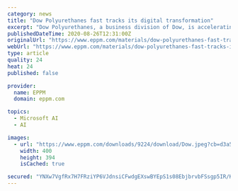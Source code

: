 ```yaml
---
category: news
title: "Dow Polyurethanes fast tracks its digital transformation"
excerpt: "Dow Polyurethanes, a business division of Dow, is accelerating its digital transformation through increased integration into artificial intelligence and predictive capabilities geared to increasing its digital IQ across all business operations."
publishedDateTime: 2020-08-26T12:31:00Z
originalUrl: "https://www.eppm.com/materials/dow-polyurethanes-fast-tracks-its-digital-transformation/"
webUrl: "https://www.eppm.com/materials/dow-polyurethanes-fast-tracks-its-digital-transformation/"
type: article
quality: 24
heat: 24
published: false

provider:
  name: EPPM
  domain: eppm.com

topics:
  - Microsoft AI
  - AI

images:
  - url: "https://www.eppm.com/downloads/9224/download/Dow.jpeg?cb=d3a5bdd05e97eb6787cdbcb247d45af6&w=1200"
    width: 400
    height: 394
    isCached: true

secured: "YNXw7VgfRx7H7FRziYP6VJdnsiCFwdgEXswBYEpS1s08EbjbrvbFSsgp5IR/Kl/ZdPUlJHEAjEQ13JJCrGeE/wRShKBzXcjUZS+o0mlGpfnjfY2SAVY1qin5w0ajKVsOSuljKprM6XkkdCyMJucPK/q6dC7FUPLa/Gn7mNQaExxqi5kH4o9pOT2qskrt/spKgvmFFehzhRLHiIzXT0cdJKcGBJA7lgoJ3mxAKcW5i0pHZZ4XQzzP5fQR2PhkjI9iFtFwewhN0wuqQEVMsy0Q90EfB/wfHjHoa00kF4kgMlxIV4Y84tWW87C4YXV9gR0FO43vON4chTgwD2Ja1v6mFkb5oeEsyMkHzqDzn7FEqRs=;1KRwK+uysbllZtUM5suSFg=="
---
```


